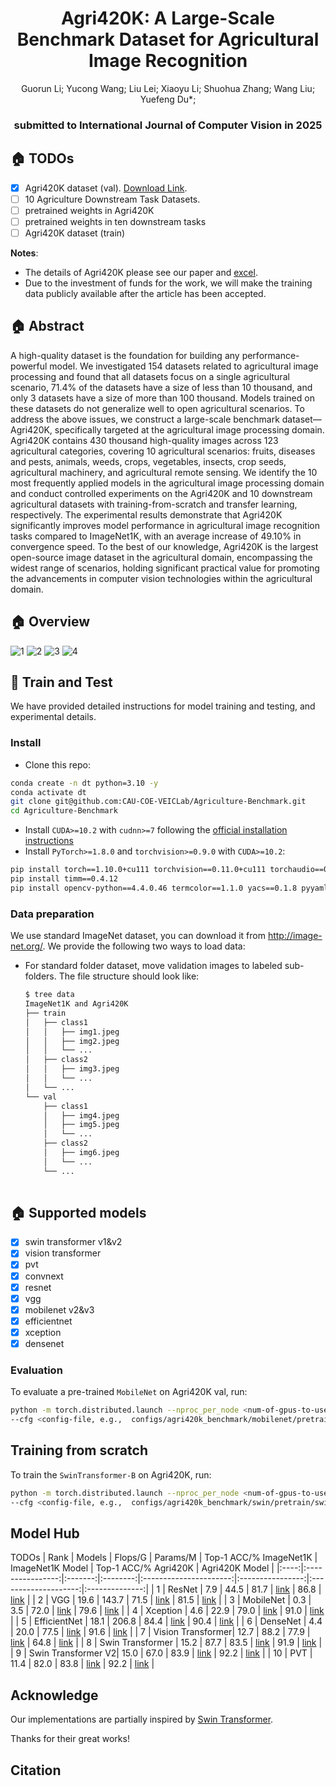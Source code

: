<div align="center">

<h1>Agri420K: A Large-Scale Benchmark Dataset for Agricultural Image Recognition</h1> 

<div>
    <a>Guorun Li</a>;
    <a>Yucong Wang</a>;
    <a>Liu Lei</a>;
    <a>Xiaoyu Li</a>;
    <a>Shuohua Zhang</a>;
    <a>Wang Liu</a>;
    <a>Yuefeng Du*</a>;
</div>

<h3><strong>submitted to International Journal of Computer Vision in 2025</strong></h3>

</div>

## 🏠 TODOs
* [x] Agri420K dataset (val).    [Download Link](https://drive.google.com/drive/folders/1-EuB92O74W9MO_590YGsfAwipZbS6kQ7?usp=sharing).
* [ ] 10 Agriculture Downstream Task Datasets.
* [ ] pretrained weights in Agri420K
* [ ] pretrained weights in ten downstream tasks
* [ ] Agri420K dataset (train)

**Notes**:
- The details of Agri420K please see our paper and [excel](agri420k.xlsx).
- Due to the investment of funds for the work, we will make the training data publicly available after the article has been accepted.



## 🏠 Abstract
A high-quality dataset is the foundation for building any performance-powerful model. We investigated 154 datasets related to agricultural image processing and found that all datasets focus on a single agricultural scenario, 71.4% of the datasets have a size of less than 10 thousand, and only 3 datasets have a size of more than 100 thousand. Models trained on these datasets do not generalize well to open agricultural scenarios. To address the above issues, we construct a large-scale benchmark dataset—Agri420K, specifically targeted at the agricultural image processing domain. Agri420K contains 430 thousand high-quality images across 123 agricultural categories, covering 10 agricultural scenarios: fruits, diseases and pests, animals, weeds, crops, vegetables, insects, crop seeds, agricultural machinery, and agricultural remote sensing. We identify the 10 most frequently applied models in the agricultural image processing domain and conduct controlled experiments on the Agri420K and 10 downstream agricultural datasets with training-from-scratch and transfer learning, respectively. The experimental results demonstrate that Agri420K significantly improves model performance in agricultural image recognition tasks compared to ImageNet1K, with an average increase of 49.10% in convergence speed. To the best of our knowledge, Agri420K is the largest open-source image dataset in the agricultural domain, encompassing the widest range of scenarios, holding significant practical value for promoting the advancements in computer vision technologies within the agricultural domain.

## 🏠 Overview
![1](figures/4.png)
![2](figures/123.png)
![3](figures/1.png)
![4](figures/3.png)


## 🎁 Train and Test
We have provided detailed instructions for model training and testing, and experimental details. 

### Install
- Clone this repo:

```bash
conda create -n dt python=3.10 -y
conda activate dt
git clone git@github.com:CAU-COE-VEICLab/Agriculture-Benchmark.git
cd Agriculture-Benchmark
```
- Install `CUDA>=10.2` with `cudnn>=7` following
  the [official installation instructions](https://docs.nvidia.com/cuda/cuda-installation-guide-linux/index.html)
- Install `PyTorch>=1.8.0` and `torchvision>=0.9.0` with `CUDA>=10.2`:

```bash
pip install torch==1.10.0+cu111 torchvision==0.11.0+cu111 torchaudio==0.10.0 -f https://download.pytorch.org/whl/torch_stable.html
pip install timm==0.4.12
pip install opencv-python==4.4.0.46 termcolor==1.1.0 yacs==0.1.8 pyyaml scipy
```


### Data preparation
We use standard ImageNet dataset, you can download it from http://image-net.org/. We provide the following two ways to
load data:

- For standard folder dataset, move validation images to labeled sub-folders. The file structure should look like:
  ```bash
  $ tree data
  ImageNet1K and Agri420K
  ├── train
  │   ├── class1
  │   │   ├── img1.jpeg
  │   │   ├── img2.jpeg
  │   │   └── ...
  │   ├── class2
  │   │   ├── img3.jpeg
  │   │   └── ...
  │   └── ...
  └── val
      ├── class1
      │   ├── img4.jpeg
      │   ├── img5.jpeg
      │   └── ...
      ├── class2
      │   ├── img6.jpeg
      │   └── ...
      └── ...
 
  ```

## 🏠 Supported models
* [x] swin transformer v1&v2
* [x] vision transformer
* [x] pvt 
* [x] convnext
* [x] resnet
* [x] vgg
* [x] mobilenet v2&v3
* [x] efficientnet
* [x] xception
* [x] densenet

### Evaluation

To evaluate a pre-trained `MobileNet` on Agri420K val, run:

```bash
python -m torch.distributed.launch --nproc_per_node <num-of-gpus-to-use>  main_agri420k.py --eval \
--cfg <config-file, e.g.,  configs/agri420k_benchmark/mobilenet/pretrain/mobilenetv2.yaml > --pretrained <checkpoint> --data-path <imagenet-path> 
```

## Training from scratch 

To train the `SwinTransformer-B` on Agri420K, run:

```bash
python -m torch.distributed.launch --nproc_per_node <num-of-gpus-to-use>  main.py \
--cfg <config-file, e.g.,  configs/agri420k_benchmark/swin/pretrain/swin_base_patch4_window7_224.yaml > --data-path <imagenet-path> [--batch-size <batch-size-per-gpu> --output <output-directory> --tag <job-tag>]
```

## Model Hub
TODOs
| Rank | Models           | Flops/G | Params/M | Top-1 ACC/% ImageNet1K | ImageNet1K Model | Top-1 ACC/% Agri420K | Agri420K Model |
|:----:|:----------------:|:-------:|:--------:|:----------------------:|:----------------:|:--------------------:|:--------------:|
|  1   | ResNet           |   7.9   |   44.5   |          81.7          |      [link]()    |          86.8        |     [link]()   |
|  2   | VGG              |  19.6   |  143.7   |          71.5          |      [link]()    |          81.5        |     [link]()   |
|  3   | MobileNet        |   0.3   |    3.5   |          72.0          |      [link]()    |          79.6        |     [link]()   |
|  4   | Xception         |   4.6   |   22.9   |          79.0          |      [link]()    |          91.0        |     [link]()   |
|  5   | EfficientNet     |  18.1   |  206.8   |          84.4          |      [link]()    |          90.4        |     [link]()   |
|  6   | DenseNet         |   4.4   |   20.0   |          77.5          |      [link]()    |          91.6        |     [link]()   |
|  7   | Vision Transformer|  12.7  |   88.2   |          77.9          |      [link]()    |          64.8        |     [link]()   |
|  8   | Swin Transformer |  15.2   |   87.7   |          83.5          |      [link]()    |          91.9        |     [link]()   |
|  9   | Swin Transformer V2| 15.0  |   67.0   |          83.9          |      [link]()    |          92.2        |     [link]()   |
| 10   | PVT              |  11.4   |   82.0   |          83.8          |      [link]()    |          92.2        |     [link]()   |



## Acknowledge

Our implementations are partially inspired by [Swin Transformer](https://github.com/microsoft/Swin-Transformer).

Thanks for their great works!

## Citation
